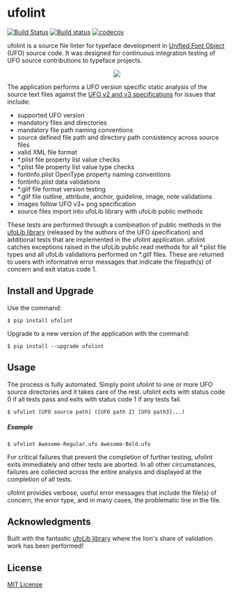 # ufolint

[![Build Status](https://travis-ci.org/source-foundry/ufolint.svg?branch=master)](https://travis-ci.org/source-foundry/ufolint) [![Build status](https://ci.appveyor.com/api/projects/status/lsuj8p7myp6mdo2e/branch/master?svg=true)](https://ci.appveyor.com/project/chrissimpkins/ufolint/branch/master) [![codecov](https://codecov.io/gh/source-foundry/ufolint/branch/master/graph/badge.svg)](https://codecov.io/gh/source-foundry/ufolint)


ufolint is a source file linter for typeface development in [Unified Font Object](http://unifiedfontobject.org/) (UFO) source code.  It was designed for continuous integration testing of UFO source contributions to typeface projects. 

<p align="center">
  <img src="https://raw.githubusercontent.com/source-foundry/ufolint/images/images/ufolint_example.gif"/>
</p>


The application performs a UFO version specific static analysis of the source text files against the [UFO v2 and v3 specifications](http://unifiedfontobject.org/) for issues that include:

  - supported UFO version
  - mandatory files and directories
  - mandatory file path naming conventions
  - source defined file path and directory path consistency across source files
  - valid XML file format
  - *.plist file property list value checks
  - *.plist file property list value type checks
  - fontinfo.plist OpenType property naming conventions
  - fontinfo.plist data validations
  - *.glif file format version testing
  - *.glif file outline, attribute, anchor, guideline, image, note validations
  - images follow UFO v3+ png specification
  - source files import into ufoLib library with ufoLib public methods

These tests are performed through a combination of public methods in the [ufoLib library](https://github.com/unified-font-object/ufoLib) (released by the authors of the UFO specification) and additional tests that are implemented in the ufolint application.  ufolint catches exceptions raised in the ufoLib public read methods for all *.plist file types and all ufoLib validations performed on *.glif files.  These are returned to users with informative error messages that indicate the filepath(s) of concern and exit status code 1.


## Install and Upgrade

Use the command:

```
$ pip install ufolint
```

Upgrade to a new version of the application with the command:

```
$ pip install --upgrade ufolint
```


## Usage

The process is fully automated.  Simply point ufolint to one or more UFO source directories and it takes care of the rest.  ufolint exits with status code 0 if all tests pass and exits with status code 1 if any tests fail.

```
$ ufolint [UFO source path] ([UFO path 2] [UFO path3]...)
```

##### Example

```
$ ufolint Awesome-Regular.ufo Awesome-Bold.ufo
```

For critical failures that prevent the completion of further testing, ufolint exits immediately and other tests are aborted.  In all other circumstances, failures are collected across the entire analysis and displayed at the completion of all tests.  

ufolint provides verbose, useful error messages that include the file(s) of concern, the error type, and in many cases, the problematic line in the file.


## Acknowledgments

Built with the fantastic [ufoLib library](https://github.com/unified-font-object/ufoLib) where the lion's share of validation work has been performed!


## License

[MIT License](https://github.com/source-foundry/ufolint/blob/master/docs/LICENSE)

